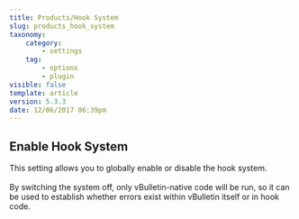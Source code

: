 ```yaml
---
title: Products/Hook System
slug: products_hook_system
taxonomy:
    category:
        - settings
    tag:
        - options
        - plugin
visible: false
template: article
version: 5.3.3
date: 12/06/2017 06:39pm
---
```


## Enable Hook System
This setting allows you to globally enable or disable the hook system.<br />
<br />
By switching the system off, only vBulletin-native code will be run, so it can be used to establish whether errors exist within vBulletin itself or in hook code.



